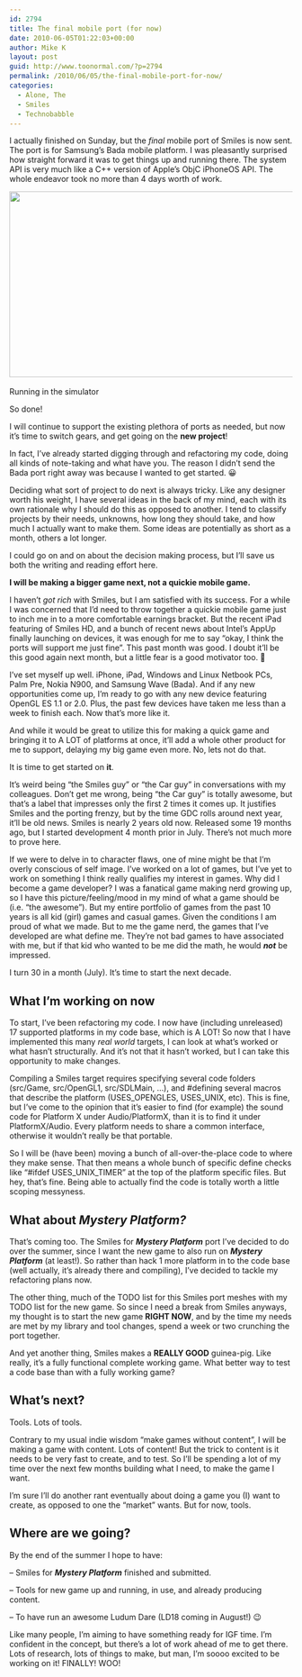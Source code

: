 ```yaml
---
id: 2794
title: The final mobile port (for now)
date: 2010-06-05T01:22:03+00:00
author: Mike K
layout: post
guid: http://www.toonormal.com/?p=2794
permalink: /2010/06/05/the-final-mobile-port-for-now/
categories:
  - Alone, The
  - Smiles
  - Technobabble
---
```

I actually finished on Sunday, but the _final_ mobile port of Smiles is now sent. The port is for Samsung&#8217;s Bada mobile platform. I was pleasantly surprised how straight forward it was to get things up and running there. The system API is very much like a C++ version of Apple&#8217;s ObjC iPhoneOS API. The whole endeavor took no more than 4 days worth of work.

<div id="attachment_2798" style="max-width: 650px" class="wp-caption aligncenter">
  <a href="/wp-content/uploads/2010/06/BadaSmiles.jpg"><img src="/wp-content/uploads/2010/06/BadaSmiles-640x330.jpg" alt="" title="BadaSmiles" width="640" height="330" class="size-large wp-image-2798" srcset="/wp-content/uploads/2010/06/BadaSmiles-640x330.jpg 640w, /wp-content/uploads/2010/06/BadaSmiles-450x232.jpg 450w, /wp-content/uploads/2010/06/BadaSmiles.jpg 1200w" sizes="(max-width: 640px) 100vw, 640px" /></a>
  
  <p class="wp-caption-text">
    Running in the simulator
  </p>
</div>

So done!

I will continue to support the existing plethora of ports as needed, but now it&#8217;s time to switch gears, and get going on the **new project**!

In fact, I&#8217;ve already started digging through and refactoring my code, doing all kinds of note-taking and what have you. The reason I didn&#8217;t send the Bada port right away was because I wanted to get started. 😀

Deciding what sort of project to do next is always tricky. Like any designer worth his weight, I have several ideas in the back of my mind, each with its own rationale why I should do this as opposed to another. I tend to classify projects by their needs, unknowns, how long they should take, and how much I actually want to make them. Some ideas are potentially as short as a month, others a lot longer.

I could go on and on about the decision making process, but I&#8217;ll save us both the writing and reading effort here.

**I will be making a bigger game next, not a quickie mobile game.**

I haven&#8217;t _got rich_ with Smiles, but I am satisfied with its success. For a while I was concerned that I&#8217;d need to throw together a quickie mobile game just to inch me in to a more comfortable earnings bracket. But the recent iPad featuring of Smiles HD, and a bunch of recent news about Intel&#8217;s AppUp finally launching on devices, it was enough for me to say &#8220;okay, I think the ports will support me just fine&#8221;. This past month was good. I doubt it&#8217;ll be this good again next month, but a little fear is a good motivator too. 🙂

I&#8217;ve set myself up well. iPhone, iPad, Windows and Linux Netbook PCs, Palm Pre, Nokia N900, and Samsung Wave (Bada). And if any new opportunities come up, I&#8217;m ready to go with any new device featuring OpenGL ES 1.1 or 2.0. Plus, the past few devices have taken me less than a week to finish each. Now that&#8217;s more like it. 

And while it would be great to utilize this for making a quick game and bringing it to A LOT of platforms at once, it&#8217;ll add a whole other product for me to support, delaying my big game even more. No, lets not do that.

It is time to get started on **it**.

It&#8217;s weird being &#8220;the Smiles guy&#8221; or &#8220;the Car guy&#8221; in conversations with my colleagues. Don&#8217;t get me wrong, being &#8220;the Car guy&#8221; is totally awesome, but that&#8217;s a label that impresses only the first 2 times it comes up. It justifies Smiles and the porting frenzy, but by the time GDC rolls around next year, it&#8217;ll be old news. Smiles is nearly 2 years old now. Released some 19 months ago, but I started development 4 month prior in July. There&#8217;s not much more to prove here.

If we were to delve in to character flaws, one of mine might be that I&#8217;m overly conscious of self image. I&#8217;ve worked on a lot of games, but I&#8217;ve yet to work on something I think really qualifies my interest in games. Why did I become a game developer? I was a fanatical game making nerd growing up, so I have this picture/feeling/mood in my mind of what a game should be (i.e. &#8220;the awesome&#8221;). But my entire portfolio of games from the past 10 years is all kid (girl) games and casual games. Given the conditions I am proud of what we made. But to me the game nerd, the games that I&#8217;ve developed are what define me. They&#8217;re not bad games to have associated with me, but if that kid who wanted to be me did the math, he would **_not_** be impressed.

I turn 30 in a month (July). It&#8217;s time to start the next decade.

## What I&#8217;m working on now

To start, I&#8217;ve been refactoring my code. I now have (including unreleased) 17 supported platforms in my code base, which is A LOT! So now that I have implemented this many _real world_ targets, I can look at what&#8217;s worked or what hasn&#8217;t structurally. And it&#8217;s not that it hasn&#8217;t worked, but I can take this opportunity to make changes.

Compiling a Smiles target requires specifying several code folders (src/Game, src/OpenGL1, src/SDLMain, &#8230;), and #defining several macros that describe the platform (USES\_OPENGLES, USES\_UNIX, etc). This is fine, but I&#8217;ve come to the opinion that it&#8217;s easier to find (for example) the sound code for Platform X under Audio/PlatformX, than it is to find it under PlatformX/Audio. Every platform needs to share a common interface, otherwise it wouldn&#8217;t really be that portable.

So I will be (have been) moving a bunch of all-over-the-place code to where they make sense. That then means a whole bunch of specific define checks like &#8220;#ifdef USES\_UNIX\_TIMER&#8221; at the top of the platform specific files. But hey, that&#8217;s fine. Being able to actually find the code is totally worth a little scoping messyness.

## What about _Mystery Platform?_

That&#8217;s coming too. The Smiles for **_Mystery Platform_** port I&#8217;ve decided to do over the summer, since I want the new game to also run on _**Mystery Platform**_ (at least!). So rather than hack 1 more platform in to the code base (well actually, it&#8217;s already there and compiling), I&#8217;ve decided to tackle my refactoring plans now.

The other thing, much of the TODO list for this Smiles port meshes with my TODO list for the new game. So since I need a break from Smiles anyways, my thought is to start the new game **RIGHT NOW**, and by the time my needs are met by my library and tool changes, spend a week or two crunching the port together.

And yet another thing, Smiles makes a **REALLY GOOD** guinea-pig. Like really, it&#8217;s a fully functional complete working game. What better way to test a code base than with a fully working game?

## What&#8217;s next?

Tools. Lots of tools.

Contrary to my usual indie wisdom &#8220;make games without content&#8221;, I will be making a game with content. Lots of content! But the trick to content is it needs to be very fast to create, and to test. So I&#8217;ll be spending a lot of my time over the next few months building what I need, to make the game I want.

I&#8217;m sure I&#8217;ll do another rant eventually about doing a game you (I) want to create, as opposed to one the &#8220;market&#8221; wants. But for now, tools.

## Where are we going?

By the end of the summer I hope to have:

&#8211; Smiles for **_Mystery Platform_** finished and submitted.
  
&#8211; Tools for new game up and running, in use, and already producing content.
  
&#8211; To have run an awesome Ludum Dare (LD18 coming in August!) 😉

Like many people, I&#8217;m aiming to have something ready for IGF time. I&#8217;m confident in the concept, but there&#8217;s a lot of work ahead of me to get there. Lots of research, lots of things to make, but man, I&#8217;m soooo excited to be working on it! FINALLY! WOO!